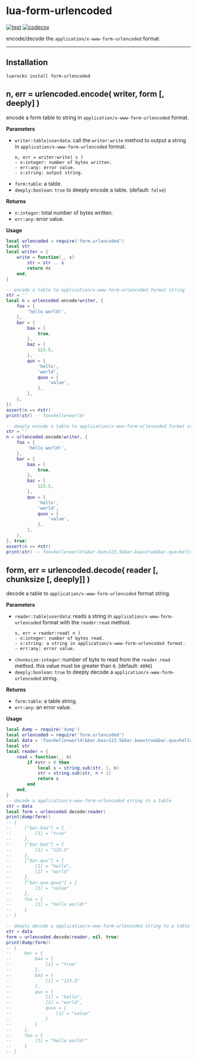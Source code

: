 # lua-form-urlencoded

[![test](https://github.com/mah0x211/lua-form-urlencoded/actions/workflows/test.yml/badge.svg)](https://github.com/mah0x211/lua-form-urlencoded/actions/workflows/test.yml)
[![codecov](https://codecov.io/gh/mah0x211/lua-form-urlencoded/branch/master/graph/badge.svg)](https://codecov.io/gh/mah0x211/lua-form-urlencoded)

encode/decode the `application/x-www-form-urlencoded` format.

***


## Installation

```
luarocks install form-urlencoded
```


## n, err = urlencoded.encode( writer, form [, deeply] )

encode a form table to string in `application/x-www-form-urlencoded` format.

**Parameters**

- `writer:table|userdata`: call the `writer:write` method to output a string in `application/x-www-form-urlencoded` format.
    ```
    n, err = writer:write( s )
    - n:integer: number of bytes written.
    - err:any: error value.
    - s:string: output string.
    ```
- `form:table`: a table.
- `deeply:boolean`: `true` to deeply encode a table. (default: `false`)

**Returns**

- `n:integer`: total number of bytes written.
- `err:any`: error value.


**Usage**


```lua
local urlencoded = require('form.urlencoded')
local str
local writer = {
    write = function(_, s)
        str = str .. s
        return #s
    end,
}

-- encode a table to application/x-www-form-urlencoded format string
str = ''
local n = urlencoded.encode(writer, {
    foo = {
        'hello world!',
    },
    bar = {
        baa = {
            true,
        },
        baz = {
            123.5,
        },
        qux = {
            'hello',
            'world',
            quux = {
                'value',
            },
        },
    },
})
assert(n == #str)
print(str) -- foo=hello+world!

-- deeply encode a table to application/x-www-form-urlencoded format string
str = ''
n = urlencoded.encode(writer, {
    foo = {
        'hello world!',
    },
    bar = {
        baa = {
            true,
        },
        baz = {
            123.5,
        },
        qux = {
            'hello',
            'world',
            quux = {
                'value',
            },
        },
    },
}, true)
assert(n == #str)
print(str) -- foo=hello+world!&bar.baz=123.5&bar.baa=true&bar.qux=hello&bar.qux=world&bar.qux.quux=value
```


## form, err = urlencoded.decode( reader [, chunksize [, deeply]] )

decode a table to `application/x-www-form-urlencoded` format string.

**Parameters**

- `reader:table|userdata`: reads a string in `application/x-www-form-urlencoded` format with the `reader:read` method.
    ```
    s, err = reader:read( n )
    - n:integer: number of bytes read.
    - s:string: a string in application/x-www-form-urlencoded format.
    - err:any: error value.
    ```
- `chunksize:integer`: number of byte to read from the `reader.read` method. this value must be greater than `0`. (default: `4096`)
- `deeply:boolean`: `true` to deeply decode a `application/x-www-form-urlencoded` string.

**Returns**

- `form:table`: a table string.
- `err:any`: an error value.

**Usage**

```lua
local dump = require('dump')
local urlencoded = require('form.urlencoded')
local data = 'foo=hello+world!&bar.baz=123.5&bar.baa=true&bar.qux=hello&bar.qux=world&bar.qux.quux=value'
local str
local reader = {
    read = function(_, n)
        if #str > 0 then
            local s = string.sub(str, 1, n)
            str = string.sub(str, n + 1)
            return s
        end
    end,
}
-- decode a application/x-www-form-urlencoded string to a table
str = data
local form = urlencoded.decode(reader)
print(dump(form))
-- {
--     ["bar.baa"] = {
--         [1] = "true"
--     },
--     ["bar.baz"] = {
--         [1] = "123.5"
--     },
--     ["bar.qux"] = {
--         [1] = "hello",
--         [2] = "world"
--     },
--     ["bar.qux.quux"] = {
--         [1] = "value"
--     },
--     foo = {
--         [1] = "hello world!"
--     }
-- }

-- deeply decode a application/x-www-form-urlencoded string to a table
str = data
form = urlencoded.decode(reader, nil, true)
print(dump(form))
-- {
--     bar = {
--         baa = {
--             [1] = "true"
--         },
--         baz = {
--             [1] = "123.5"
--         },
--         qux = {
--             [1] = "hello",
--             [2] = "world",
--             quux = {
--                 [1] = "value"
--             }
--         }
--     },
--     foo = {
--         [1] = "hello world!"
--     }
-- }
```

